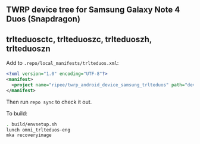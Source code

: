 ## TWRP device tree for Samsung Galaxy Note 4 Duos (Snapdragon)
## trlteduosctc, trlteduoszc, trlteduoszh, trlteduoszn

Add to `.repo/local_manifests/trlteduos.xml`:

```xml
<?xml version="1.0" encoding="UTF-8"?>
<manifest>
  <project name="ripee/twrp_android_device_samsung_trlteduos" path="device/samsung/trlteduos" remote="github" revision="android-7.1" />
</manifest>
```

Then run `repo sync` to check it out.

To build:

```sh
. build/envsetup.sh
lunch omni_trlteduos-eng
mka recoveryimage
```

